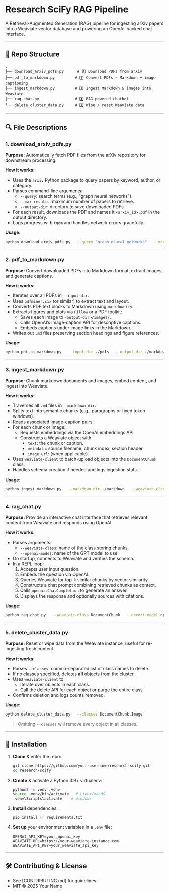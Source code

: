 # Research SciFy RAG Pipeline

A Retrieval-Augmented Generation (RAG) pipeline for ingesting arXiv papers into a Weaviate vector database and powering an OpenAI-backed chat interface.

---

## 📁 Repo Structure

```
.
├── download_arxiv_pdfs.py      # 1️⃣ Download PDFs from arXiv
├── pdf_to_markdown.py         # 2️⃣ Convert PDFs → Markdown + image captioning
├── ingest_markdown.py         # 3️⃣ Ingest Markdown & images into Weaviate
├── rag_chat.py                # 4️⃣ RAG-powered chatbot
└── delete_cluster_data.py     # 5️⃣ Wipe / reset Weaviate data
```

---

## 🔍 File Descriptions

### 1. download_arxiv_pdfs.py  
**Purpose:** Automatically fetch PDF files from the arXiv repository for downstream processing.

**How it works:**
- Uses the `arxiv` Python package to query papers by keyword, author, or category.
- Parses command-line arguments:
  - `--query`: search terms (e.g., "graph neural networks").
  - `--max-results`: maximum number of papers to retrieve.
  - `--output-dir`: directory to save downloaded PDFs.
- For each result, downloads the PDF and names it `<arxiv_id>.pdf` in the output directory.
- Logs progress with `tqdm` and handles network errors gracefully.

**Usage:**
```bash
python download_arxiv_pdfs.py   --query "graph neural networks"   --max-results 50   --output-dir ./pdfs
```

---

### 2. pdf_to_markdown.py  
**Purpose:** Convert downloaded PDFs into Markdown format, extract images, and generate captions.

**How it works:**
- Iterates over all PDFs in `--input-dir`.
- Uses `pdfminer.six` (or similar) to extract text and layout.
- Converts PDF text blocks to Markdown using `markdownify`.
- Extracts figures and plots via `Pillow` or a PDF toolkit:
  - Saves each image to `<output-dir>/images/`.
  - Calls OpenAI’s image-caption API for descriptive captions.
  - Embeds captions under image links in the Markdown.
- Writes out `.md` files preserving section headings and figure references.

**Usage:**
```bash
python pdf_to_markdown.py   --input-dir ./pdfs   --output-dir ./markdown
```

---

### 3. ingest_markdown.py  
**Purpose:** Chunk markdown documents and images, embed content, and ingest into Weaviate.

**How it works:**
- Traverses all `.md` files in `--markdown-dir`.
- Splits text into semantic chunks (e.g., paragraphs or fixed token windows).
- Reads associated image-caption pairs.
- For each chunk or image:
  - Requests embeddings via the OpenAI embeddings API.
  - Constructs a Weaviate object with:
    - `text`: the chunk or caption.
    - `metadata`: source filename, chunk index, section header.
    - `image_url`: (when applicable).
- Uses `weaviate-client` to batch-upload objects into the `DocumentChunk` class.
- Handles schema creation if needed and logs ingestion stats.

**Usage:**
```bash
python ingest_markdown.py   --markdown-dir ./markdown   --weaviate-class DocumentChunk
```

---

### 4. rag_chat.py  
**Purpose:** Provide an interactive chat interface that retrieves relevant content from Weaviate and responds using OpenAI.

**How it works:**
- Parses arguments:
  - `--weaviate-class`: name of the class storing chunks.
  - `--openai-model`: name of the GPT model to use.
- On startup, connects to Weaviate and verifies the schema.
- In a REPL loop:
  1. Accepts user input question.
  2. Embeds the question via OpenAI.
  3. Queries Weaviate for top-k similar chunks by vector similarity.
  4. Constructs a chat prompt combining retrieved chunks as context.
  5. Calls `openai.ChatCompletion` to generate an answer.
  6. Displays the response and optionally sources with citations.

**Usage:**
```bash
python rag_chat.py   --weaviate-class DocumentChunk   --openai-model gpt-4o-mini
```

---

### 5. delete_cluster_data.py  
**Purpose:** Reset or wipe data from the Weaviate instance, useful for re-ingesting fresh content.

**How it works:**
- Parses `--classes`: comma-separated list of class names to delete.
- If no classes specified, deletes **all** objects from the cluster.
- Uses `weaviate-client` to:
  - Iterate over objects in each class.
  - Call the delete API for each object or purge the entire class.
- Confirms deletion and logs counts removed.

**Usage:**
```bash
python delete_cluster_data.py   --classes DocumentChunk,Image
```
> Omitting `--classes` will remove every object in all classes.

---

## 🔧 Installation

1. **Clone** & enter the repo:
   ```bash
   git clone https://github.com/your-username/research-scify.git
   cd research-scify
   ```

2. **Create** & activate a Python 3.9+ virtualenv:
   ```bash
   python3 -m venv .venv
   source .venv/bin/activate   # Linux/macOS
   .venv\Scripts\activate    # Windows
   ```

3. **Install** dependencies:
   ```bash
   pip install -r requirements.txt
   ```

4. **Set up** your environment variables in a `.env` file:
   ```env
   OPENAI_API_KEY=your_openai_key
   WEAVIATE_URL=https://your-weaviate-instance.com
   WEAVIATE_API_KEY=your_weaviate_api_key
   ```

---

## 🛠 Contributing & License

- See [CONTRIBUTING.md] for guidelines.  
- MIT © 2025 Your Name
